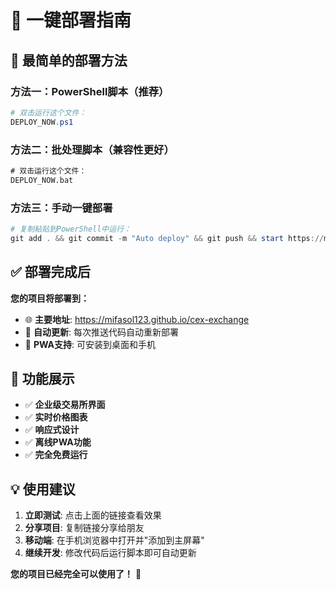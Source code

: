 # 🚀 一键部署指南

## 💫 最简单的部署方法

### 方法一：PowerShell脚本（推荐）
```powershell
# 双击运行这个文件：
DEPLOY_NOW.ps1
```

### 方法二：批处理脚本（兼容性更好）
```cmd
# 双击运行这个文件：
DEPLOY_NOW.bat
```

### 方法三：手动一键部署
```powershell
# 复制粘贴到PowerShell中运行：
git add . && git commit -m "Auto deploy" && git push && start https://mifasol123.github.io/cex-exchange
```

## ✅ 部署完成后

**您的项目将部署到：**
- 🌐 **主要地址**: https://mifasol123.github.io/cex-exchange
- 🔄 **自动更新**: 每次推送代码自动重新部署
- 📱 **PWA支持**: 可安装到桌面和手机

## 🎯 功能展示

- ✅ **企业级交易所界面**
- ✅ **实时价格图表**  
- ✅ **响应式设计**
- ✅ **离线PWA功能**
- ✅ **完全免费运行**

## 💡 使用建议

1. **立即测试**: 点击上面的链接查看效果
2. **分享项目**: 复制链接分享给朋友
3. **移动端**: 在手机浏览器中打开并"添加到主屏幕"
4. **继续开发**: 修改代码后运行脚本即可自动更新

**您的项目已经完全可以使用了！** 🎉